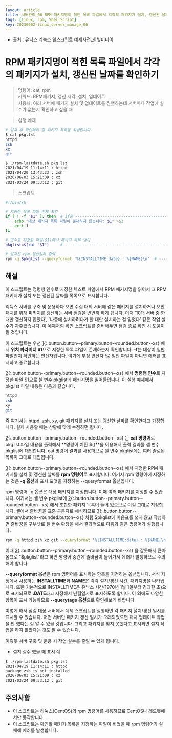 ```yaml
---
layout: article
title: 서버관리_06 RPM 패키지명이 적힌 목록 파일에서 각각의 패키지가 설치, 갱신된 날짜를 확인하기
tags: [Linux, rpm, ShellScript]
key: 20230902-linux_server_manage_06
---
```


- 출처 : 유닉스 리눅스 쉘스크립트 예제사전_한빛미디어

# RPM 패키지명이 적힌 목록 파일에서 각각의 패키지가 설치, 갱신된 날짜를 확인하기

> 명령어: cat, rpm    
> 키워드: RPM패키지, 갱신 시각, 설치, 업데이트    
> 사용처: 여러 서버에 패키지 설치 및 업데이트를 진행하는데 서버마다 작업에 실수가 없는지 확인하고 싶을 때

> 실행 예제  

```bash
# 설치 후 확인해야 할 패키지 목록을 작성합니다.
$ cat pkg.lst
httpd
zsh
xz
git

$ ./rpm-lastdate.sh pkg.lst
2021/04/19 11:14:11 : httpd
2021/04/20 13:43:23 : zsh
2020/06/03 15:21:09 : xz
2021/03/24 09:33:12 : git
```

> 스크립트

```bash
#!/bin/sh

# 지정한 목록 파일 존재 확인
if [ ! -f "$1" ]; then  # if문 -------------------------------------------- 1
    echo "대상 패키지 목록 파일이 존재하지 않습니다: $1" >&2        
    exit 1
fi

# 인수로 지정한 파일($1)에서 패키지 목록 얻기
pkglist=$(cat "$1")     # ------------------------------------------------ 2

# 설치된 rpm 갱신일자 출력
rpm -q $pkglist --queryformat '%{INSTALLTIME:date} : %{NAME}\n'  # ------- 3
```

## **해설**

이 스크립트는 명령행 인수로 지정한 텍스트 파일에서 RPM 패키지명을 읽어서 그 RPM 패키지가 설치 또는 갱신된 날짜를 목록으로 표시합니다.

리눅스 서버를 구축 및 운용하다 보면 수십 대의 서버에 같은 패키지를 설치하거나 보안 패치를 위해 피키지를 갱신하는 서버 점검을 빈번히 하게 됩니다. 이때 '10대 서버 중 한대만 갱신하지 않았다', '나중에 설치하려다가 한 대만 설치하는 걸 잊었다' 같은 작업 실수가 자주있습니다. 이 예제처럼 확인 스크립트를 준비해두면 점검 종료 확인 시 도움이 될 것입니다.

이 스크립트는 우선 [1](#){:.button.button--primary.button--rounded.button--xs} 에서 **위치 파라미터 $1**으로 지정한 목록 파일이 존재하는지 확인합니다. **-f**는 대상이 일반 파일인지 확인하는 연산자입니다. 여기에 부정 연산자 !로 일반 파일이 아니면 에러를 표시하고 종료합니다.

[2](#){:.button.button--primary.button--rounded.button--xs} 에서 **명령행 인수**로 지정한 파일 $1으로 셸 변수 pkglist에 패키지명을 읽어들입니다. 이 실행 예제에서 pkg.lst 파일 내용은 다음과 같습니다.

```bash
httpd
zsh
xy
git
```

즉 여기서는 httpd, zsh, xy, git 패키지를 설치 또는 갱신한 날짜를 확인한다고 가정합니다. 실제 사용할 때는 상황에 맞게 수정하면 됩니다.

[2](#){:.button.button--primary.button--rounded.button--xs} 는 **cat 명령어**로 pkg.lst 파일 내용을 출력해서 **명령어 치환 $()**을 이용해서 출력 결과를 셸 변수 pkglist에 대입합니다. cat 명령어 결과를 사용하므로 셸 변수 pkglist에는 여러 줄로된 목록이 그대로 대입됩니다.

[3](#){:.button.button--primary.button--rounded.button--xs} 에서 지정한 RPM 패키지를 설치 및 갱신한 날짜를 **rpm 명령어**로 표시합니다. 여기서 rpm 명령어에 지정하는 것은 **-q 옵션**과 표시 포맷을 지정하는 --queryformat 옵션입니다.

rpm 명령어 -q 옵션은 대상 패키지를 지정합니다. 이때 여러 패키지를 지정할 수 있습니다. 여기서는 셸 변수 pkglist에 [2](#){:.button.button--primary.button--rounded.button--xs} 에서 조합한 패키지 목록이 들어 있으므로 이걸 그대로 지정합니다. 셸에서 줄바꿈을 표준 구분자로 해석하므로 [3](#){:.button.button--primary.button--rounded.button--xs} 처럼 $pkglist에 따옴표를 쓰지 않고 작성하면 줄바꿈을 구부낮로 셸 변수 확장을 해서 결과적으로 다음과 같은 명령어가 실행됩니다.

```bash
rpm -q httpd zsh xz git --queryformat '%{INSTALLTIME:date} : %{NAME}\n'
```

이때 [3](#){:.button.button--primary.button--rounded.button--xs} 을 잘못해서 큰따옴표로 "$pkglist"라고 하면 명령어 중간에 줄바꿈이 들어가서 에러가 발생하므로 주의해야 합니다.

**--queryformat 옵션**은 rpm 명령어를 표시하는 항목을 지정하는 옵션입니다. 서식 지정에서 사용하는 **INSTALLTIME**과 **NAME**은 각각 설치/갱신 시간, 패키지명을 나타냅니다. 또한 기본적으로 INSTALLTIME은 유닉스 시간(1970년 1월 1일부터 경과한 초)으로 표시되므로 **:DATE**라고 지정해서 년월일시로 표시하도록 합니다. 이 외에도 다양한 항목이 표시 가능하므로 **--querytags 옵션**으로 확인해보기 바랍니다.

이렇게 해서 점검 대상 서버에서 예제 스크립트를 실행하면 각 패키지 설치/갱신 일시를 표시할 수 있습니다. 어떤 서버만 패키지 갱신 일시가 오래되었으면 패치 업데이트 작업을 안 했다는 걸 알 수 있을 것입니다. 그리고 패키지를 찾지 못했다고 표시되면 설치 작업을 하지 않았다는 것도 알 수 있습니다.

이렇듯 서버 구축 및 운용 시 작업 실수를 줄일 수 있게 됩니다.

- 설치 실수 했을 때 표시 예

```bash
$ ./rpm-lastdate.sh pkg.lst
2021/04/19 11:14:11 : httpd
package zsh is not installed
2020/06/03 15:21:09 : xz
2021/03/24 09:33:12 : git
```

## **주의사항**
- 이 스크립트는 리눅스(CentOS)의 rpm 명령어를 사용하므로 CentOS나 레드햇에서만 동작합니다.
- 이 스크립트는 확인할 패키지 목록을 지정하는 파일이 비었을 때 rpm 명령어가 실패해 에러를 발생합니다.